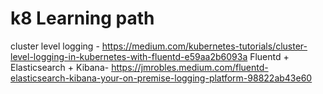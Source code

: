 # k8 Learning path

cluster level logging - https://medium.com/kubernetes-tutorials/cluster-level-logging-in-kubernetes-with-fluentd-e59aa2b6093a
Fluentd + Elasticsearch + Kibana- https://jmrobles.medium.com/fluentd-elasticsearch-kibana-your-on-premise-logging-platform-98822ab43e60